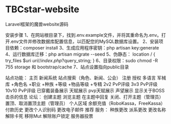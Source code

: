 # TBCstar-website
Laravel框架的魔兽website源码

安装步骤
1、在网站根目录下，找到.env.example文件，并将其重命名为.env。打开.env文件并修改数据库配置信息，以匹配您的MySQL数据库设置。
2、安装项目依赖：composer install
3、生成应用程序密钥：php artisan key:generate
4、运行数据库迁移：php artisan migrate --seed
5、伪静态：
location / {
    try_files $uri $uri/ /index.php?$query_string;
}
6、目录权限：sudo chmod -R 755 storage 和 bootstrap/cache
7、站点设置指向public目录




站点功能：
主页
新闻系统
站点搜索（角色、新闻、公会）
注册
授权
多语言
军械库
+角色名
+职业
+种族
+等级
+物品等级
+专精
2v2 PvP评级
3v3 PvP评级
10v10 PvP评级
已穿戴装备展示
天赋展示
pvp天赋展示
声望展示
显示关于BOSS击杀的信息
论坛：
创建主题
浏览主题
在主题中回复
关闭、打开主题（管理员）
置顶、取消置顶主题（管理员）
个人区域
余额充值（RoboKassa，FreeKassa）
付款历史
更改个人识别码
更改电子邮件
推荐
服务：
种族更改
派系更改
更改名称
解除卡死
移除Mut
解除账户锁定
服务器投票
